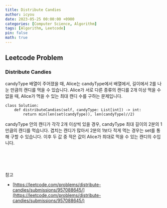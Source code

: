 ```yaml
---
title: Distribute Candies
author: icyou
date: 2023-05-25 00:00:00 +0900
categories: [Computer Science, Algorithm]
tags: [Algorithm, Leetcode]
pin: false
math: true
---
```


## Leetcode Problem

### Distribute Candies
candyType 배열이 주어졌을 때, Alice는 candyType에서 배열에서, 길이에서 2를 나눈 만큼의 캔디를 먹을 수 있습니다. Alice가 서로 다른 종류의 캔디를 2개 이상 먹을 수 없을 때, Alice가 먹을 수 있는 최대 캔디 수를 구하는 문제입니다.  

```
class Solution:
    def distributeCandies(self, candyType: List[int]) -> int:
        return min(len(set(candyType)), len(candyType)//2)
```  
candyType 안의 캔디가 각각 2개 이상씩 있을 경우, candyType 최대 길이의 2분의 1만큼의 캔디를 먹습니다. 겹치는 캔디가 많아서 2분의 1보다 적게 먹는 경우는 set를 통해 구할 수 있습니다. 이후 두 값 중 적은 값이 Alice가 최대로 먹을 수 있는 캔디의 수입니다.

<br/><br/><br/><br/>
참고 
- [https://leetcode.com/problems/distribute-candies/submissions/957088645/](https://leetcode.com/problems/distribute-candies/submissions/957088645/)